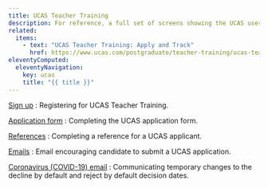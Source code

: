 ```yaml
---
title: UCAS Teacher Training
description: For reference, a full set of screens showing the UCAS user journey.
related:
  items:
    - text: "UCAS Teacher Training: Apply and Track"
      href: https://www.ucas.com/postgraduate/teacher-training/ucas-teacher-training-apply-and-track
eleventyComputed:
  eleventyNavigation:
    key: ucas
    title: "{{ title }}"
---
```


[Sign up](sign-up/)
: Registering for UCAS Teacher Training.

[Application form](application/)
: Completing the UCAS application form.

[References](references/)
: Completing a reference for a UCAS applicant.

[Emails](emails/)
: Email encouraging candidate to submit a UCAS application.

[Coronavirus (COVID-19) email](coronavirus/)
: Communicating temporary changes to the decline by default and reject by default decision dates.
